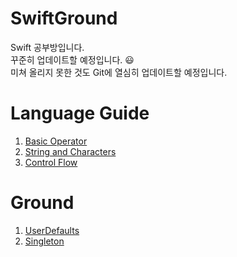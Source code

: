 # SwiftGround
Swift 공부방입니다.  
꾸준히 업데이트할 예정입니다. 😃  
미쳐 올리지 못한 것도 Git에 열심히 업데이트할 예정입니다.  

# Language Guide
1. [Basic Operator](https://github.com/yim2627/SwiftGround/tree/master/Swift-Language/Basic%20Operators)
2. [String and Characters](https://github.com/yim2627/SwiftGround/tree/master/Swift-Language/String%20and%20Characters)
3. [Control Flow](https://github.com/yim2627/SwiftGround/tree/master/Swift-Language/ControlFlow)
   
   
# Ground
1. [UserDefaults](https://github.com/yim2627/SwiftGround/tree/master/Swift-Ground/UserDefaults.playground)
2. [Singleton](https://github.com/yim2627/SwiftGround/tree/master/Swift-Ground/Singleton.playground)
